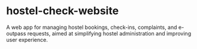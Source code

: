 # hostel-check-website
A web app for managing hostel bookings, check-ins, complaints, and e-outpass requests, aimed at simplifying hostel administration and improving user experience.
